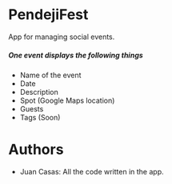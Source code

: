 # PendejiFest
App for managing social events.
##### One event displays the following things
- Name of the event
- Date
- Description
- Spot (Google Maps location)
- Guests
- Tags (Soon)


# Authors
- Juan Casas: All the code written in the app.
